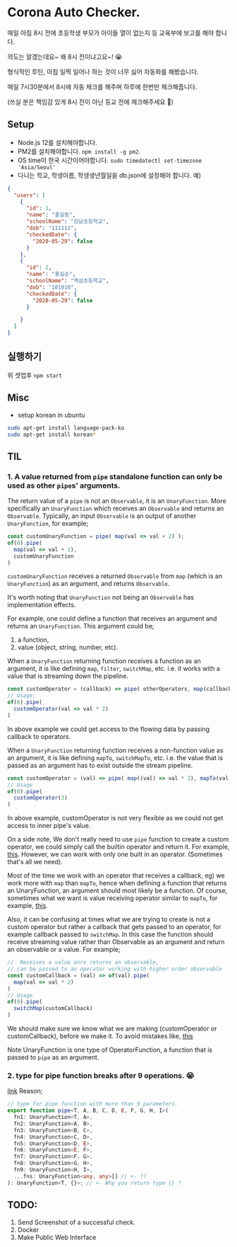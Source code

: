 # Corona Auto Checker.
매일 아침 8시 전에 초등학생 부모가 아이들 열이 없는지 등 교육부에 보고를 해야 합니다.

의도는 알겠는데요~ 왜 8시 전이냐고요~! :sob: 

형식적인 루틴, 아침 일찍 일어나 하는 것이 너무 싫어 자동화를 해봤습니다. 

매일 7시30분에서 8시에 자동 체크를 해주며 하루에 한번만 체크해줍니다.

(쓰실 분은 책임감 있게 8시 전이 아닌 등교 전에 체크해주세요 :bow:)

## Setup
* Node.js 12를 설치해야합니다.
* PM2를 설치해야합니다. `npm install -g pm2`.
* OS time이 한국 시간이어야합니다. `sudo timedatectl set-timezone 'Asia/Seoul'`
* 다니는 학교, 학생이름, 학생생년월일을 db.json에 설정해야 합니다. 예)
```json
{
  "users": [
    {
      "id": 1,
      "name": "홍길동",
      "schoolName": "강남초등학교",
      "dob": "111111",
      "checkedDate": {
        "2020-05-29": false
      }
    },
    {
      "id": 2,
      "name": "홍길순",
      "schoolName": "역삼초등학교",
      "dob": "101010",
      "checkedDate": {
        "2020-05-29": false
      }

    }
  ]
}
```

## 실행하기
위 셋업후 `npm start`

## Misc
* setup korean in ubuntu 
```bash
sudo apt-get install language-pack-ko
sudo apt-get install korean*
```

## TIL
### 1. A value returned from `pipe` standalone function can only be used as other `pipe`s' arguments.
The return value of a `pipe` is not an `Observable`, it is an `UnaryFunction`.
More specifically an `UnaryFunction` which receives an `Observable` and returns an `Observable`.
Typically, an input `Observable` is an output of another `UnaryFunction`, for example;
```js
const customUnaryFunction = pipe( map(val => val + 2) );
of(0).pipe(
  map(val => val + 1),
  customUnaryFunction
)
```
`customUnaryFunction` receives a returned `Observable` from `map` (which is an `UnaryFunction`) as an argument, and 
returns `Observable`.

It's worth noting that `UnaryFunction` not being an `Observable` has implementation effects.

For example, one could define a function that receives an argument and returns an `UnaryFunction`. This argument could be;
1. a function,
2. value (object, string, number, etc).

When a `UnaryFunction` returning function receives a function as an argument, it is like defining `map`, `filter`, `switchMap`, etc.
i.e. it works with a value that is streaming down the pipeline.
```js
const customOperator = (callback) => pipe( otherOperators, map(callback) )
// Usage;
of(0).pipe(
  customOperator(val => val * 2)
)
```
In above example we could get access to the flowing data by passing callback to operators.

When a `UnaryFunction` returning function receives a non-function value as an argument, it is like defining `mapTo`, `switchMapTo`, etc.
i.e. the value that is passed as an argument has to exist outside the stream pipeline.
```js
const customOperator = (val) => pipe( map((val) => val * 2), mapTo(val) )
// Usage
of(0).pipe(
  customOperator(3)
)
```
In above example, customOperator is not very flexible as we could not get access to inner pipe's value.

On a side note, We don't really need to use `pipe` function to create a custom operator, we could simply call the builtin
operator and return it. For example, [this](https://github.com/ko-toss/corona-autochecker/blob/594722e4ede7adce67263edb1c326dce6e5b902e/puppeteer/operators.ts#L27).
However, we can work with only one built in an operator. (Sometimes that's all we need).

Most of the time we work with an operator that receives a callback, eg) we work more with `map` than `mapTo`, hence
when defining a function that returns an UnaryFunction, an argument should most likely be a function.
Of course, sometimes what we want is value receiving operator similar to `mapTo`, for example, [this](https://github.com/ko-toss/corona-autochecker/blob/5dd53282cd18d0f61d7c24a4df94f31cc6b72b5d/puppeteer/steps.ts#L6).

Also, it can be confusing at times what we are trying to create is not a custom operator but rather a callback that
gets passed to an operator, for example callback passed to `switchMap`. 
In this case the function should receive streaming value rather than Observable as an argument and return an observable or a value. For example;
```js
//  Receives a value anre returns an observable, 
// can be passed to an operator working with higher order observable
const customCallback = (val) => of(val).pipe( 
  map(val => val * 2)
)
// Usage
of(0).pipe(
  switchMap(customCallback)
)
```

We should make sure we know what we are making (customOperator or customCallback), before we make it. 
To avoid mistakes like, [this](https://github.com/ko-toss/corona-autochecker/commit/5b45e477e7926378a4ad45bbd2574e0f61acf2fc#r39556182)

Note UnaryFunction is one type of OperatorFunction, a function that is passed to `pipe` as an argument.

### 2. type for pipe function breaks after 9 operations. :sob:
[link](https://github.com/ReactiveX/rxjs/issues/4177#issuecomment-424328114)
Reason;
```ts
// type for pipe function with more than 9 parameters.
export function pipe<T, A, B, C, D, E, F, G, H, I>(
  fn1: UnaryFunction<T, A>, 
  fn2: UnaryFunction<A, B>,
  fn3: UnaryFunction<B, C>,
  fn4: UnaryFunction<C, D>,
  fn5: UnaryFunction<D, E>,
  fn6: UnaryFunction<E, F>,
  fn7: UnaryFunction<F, G>,
  fn8: UnaryFunction<G, H>,
  fn9: UnaryFunction<H, I>,
  ...fns: UnaryFunction<any, any>[] // <- ??
): UnaryFunction<T, {}>; // <- Why you return type {} ?
```

## TODO:
1. Send Screenshot of a successful check.
2. Docker
3. Make Public Web Interface
